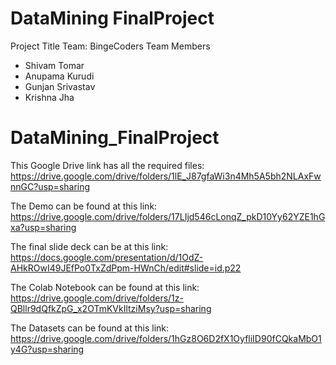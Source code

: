 # DataMining FinalProject

Project Title
Team: BingeCoders
Team Members  
- Shivam Tomar
- Anupama Kurudi
- Gunjan Srivastav
- Krishna Jha

# DataMining_FinalProject

This Google Drive link has all the required files:
https://drive.google.com/drive/folders/1lE_J87gfaWi3n4Mh5A5bh2NLAxFwnnGC?usp=sharing

The Demo can be found at this link:
https://drive.google.com/drive/folders/17LIjd546cLonqZ_pkD10Yy62YZE1hGxa?usp=sharing

The final slide deck can be at this link:
https://docs.google.com/presentation/d/1OdZ-AHkROwI49JEfPo0TxZdPpm-HWnCh/edit#slide=id.p22

The Colab Notebook can be found at this link:
https://drive.google.com/drive/folders/1z-QBllr9dQfkZpG_x2OTmKVkIltziMsy?usp=sharing

The Datasets can be found at this link:
https://drive.google.com/drive/folders/1hGz8O6D2fX1OyfliID90fCQkaMbO1y4G?usp=sharing
